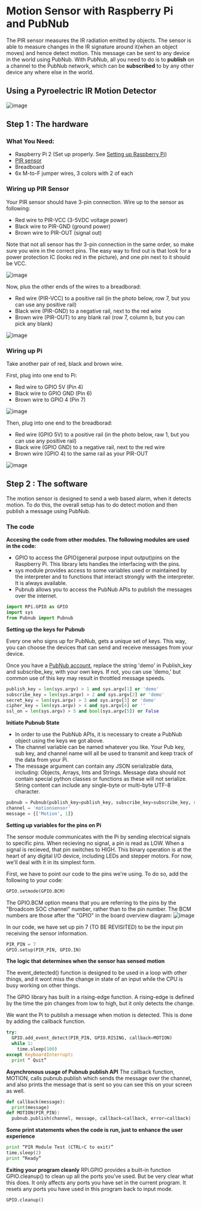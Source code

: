 # Motion Sensor with Raspberry Pi and PubNub


The PIR sensor measures the IR radiation emitted by objects. The sensor is able to measure changes in the IR signature around it(when an object moves) and hence detect motion. This message can be sent to any device in the world using PubNub. With PubNub, all you need to do is to **publish** on a channel to the PubNub network, which can be **subscribed** to by any other device any where else in the world.


## Using a Pyroelectric IR Motion Detector


![image](../../images/PIR/pir-fullview.jpg)



## Step 1 : The hardware

### What You Need:

- Raspberry Pi 2 (Set up properly. See [Setting up Raspberry Pi](../README.md))
- [PIR sensor](https://learn.adafruit.com/pir-passive-infrared-proximity-motion-sensor/overview)
- Breadboard
- 6x M-to-F jumper wires, 3 colors with 2 of each


### Wiring up PIR Sensor

Your PIR sensor should have 3-pin connection. 
Wire up to the sensor as following:

- Red wire to PIR-VCC (3-5VDC voltage power)
- Black wire to PIR-GND (ground power)
- Brown wire to PIR-OUT (signal out)

Note that not all sensor has thr 3-pin connection in the same order, so make sure you wire in the correct pins. The easy way to find out is that look for a power protection IC (looks red in the picture), and one pin next to it should be VCC.
 
![image](../../images/PIR/pir-sensor.jpg)

Now, plus the other ends of the wires to a breadborad:

- Red wire (PIR-VCC) to a positive rail (in the photo below, row 7, but you can use any positive rail)
- Black wire (PIR-GND) to a negative rail, next to the red wire
- Brown wire (PIR-OUT) to any blank rail (row 7, column b, but you can pick any blank)

![image](../../images/PIR/pir-breadboard.jpg)

### Wiring up Pi

Take another pair of red, black and brown wire.

First, plug into one end to Pi:

- Red wire to GPIO 5V (Pin 4)
- Black wire to GPIO GND (Pin 6)
- Brown wire to GPIO 4 (Pin 7)

![image](../../images/pi-modelb-gpio.png)


Then, plug into one end to the breadborad:

- Red wire (GPIO 5V) to a positive rail (in the photo below, raw 1, but you can use any positive rail)
- Black wire (GPIO GND) to a negative rail, next to the red wire
- Brown wire (GPIO 4) to the same rail as your PIR-OUT

![image](../../images/PIR/pir-breadboard-pi.jpg)

## Step 2 : The software


The motion sensor is designed to send a web based alarm, when it detects motion. To do this, the overall setup has to do detect motion and then publish a message using PubNub.

### The code

**Accesing the code from other modules. The following modules are used in the code:**

 - GPIO to access the GPIO(general purpose input output)pins on the Raspberry Pi. This library lets handles the interfacing with the pins.
 - sys module provides access to some variables used or maintained by the interpreter and to functions that interact strongly with the interpreter. It is always available.
 - Pubnub allows you to access the PubNub APIs to publish the messages over the internet.
 
 ```python
import RPi.GPIO as GPIO
import sys
from Pubnub import Pubnub
```

**Setting up the keys for Pubnub**

Every one who signs up for PubNub, gets a unique set of keys. This way, you can choose the devices that can send and receive messages from your device. 

Once you have a [PubNub account](https://www.pubnub.com/get-started/), replace the string 'demo' in Publish_key and subscribe_key, with your own keys. If not, you can use 'demo,' but common use of this key may result in throttled message speeds.


```python
publish_key = len(sys.argv) > 1 and sys.argv[1] or 'demo'
subscribe_key = len(sys.argv) > 2 and sys.argv[2] or 'demo'
secret_key = len(sys.argv) > 3 and sys.argv[3] or 'demo'
cipher_key = len(sys.argv) > 4 and sys.argv[4] or ''
ssl_on = len(sys.argv) > 5 and bool(sys.argv[5]) or False
```

**Initiate Pubnub State**

 - In order to use the PubNub APIs, it is necessary to create a PubNub object using the keys we got above. 
 - The channel variable can be named whatever you like. Your Pub key, sub key, and channel name will all be used to transmit and keep track of the data from your Pi.
 - The message argument can contain any JSON serializable data, including: Objects, Arrays, Ints and Strings. Message data should not contain special python classes or functions as these will not serialize. String content can include any single-byte or multi-byte UTF-8 character.

```python
pubnub = Pubnub(publish_key=publish_key, subscribe_key=subscribe_key, secret_key=secret_key, cipher_key=cipher_key, ssl_on=ssl_on)
channel = 'motionsensor'
message = {['Motion', 1]}
```

**Setting up variables for the pins on Pi**

The sensor module communicates with the Pi by sending electrical signals to specific pins. When recieving no signal, a pin is read as LOW. When a signal is recieved, that pin switches to HIGH. This binary operation is at the heart of any digital I/O device, including LEDs and stepper motors. For now, we'll deal with it in its simplest form.

First, we have to point our code to the pins we're using. To do so, add the following to your code:

```python
GPIO.setmode(GPIO.BCM)
```
The GPIO.BCM option means that you are referring to the pins by the "Broadcom SOC channel" number, rather than to the pin number. The BCM numbers are those after the "GPIO" in the board overview diagram: 
![image](https://camo.githubusercontent.com/ca1ff23008fb7000828355b50768ae7ce2b83936/687474703a2f2f7777772e72617370626572727970692d7370792e636f2e756b2f77702d636f6e74656e742f75706c6f6164732f323031322f30362f5261737062657272792d50692d4750494f2d4c61796f75742d4d6f64656c2d422d506c75732d726f74617465642d32373030783930302d31303234783334312e706e67)

In our code, we have set up pin 7 (TO BE REVISITED) to be the input pin receiving the sensor information.  

```python
PIR_PIN = 7
GPIO.setup(PIR_PIN, GPIO.IN)
```

**The logic that determines when the sensor has sensed motion**

The event_detected() function is designed to be used in a loop with other things, and it wont miss the change in state of an input while the CPU is busy working on other things. 

The GPIO library has built in a rising-edge function. A rising-edge is defined by the time the pin changes from low to high, but it only detects the change.

We want the Pi to publish a message when motion is detected. This is done by adding the callback function. 

```python
try:
  GPIO.add_event_detect(PIR_PIN, GPIO.RISING, callback=MOTION)
  while 1:
    time.sleep(100)
except KeyboardInterrupt:
  print “ Quit”
```

**Asynchronous usage of Pubnub publish API**
The callback function, MOTION, calls pubnub.publish which sends the message over the channel, and also prints the message that is sent so you can see this on your screen as well. 

```python
def callback(message):
  print(message)
def MOTION(PIR_PIN):
  pubnub.publish(channel, message, callback=callback, error=callback)
```

**Some print statements when the code is run, just to enhance the user experience**

```python
print “PIR Module Test (CTRL+C to exit)”
time.sleep(2)
print “Ready”
```

**Exiting your program cleanly**
RPi.GPIO provides a built-in function GPIO.cleanup() to clean up all the ports you’ve used. But be very clear what this does. It only affects any ports you have set in the current program. It resets any ports you have used in this program back to input mode. 

```python
GPIO.cleanup()
```

